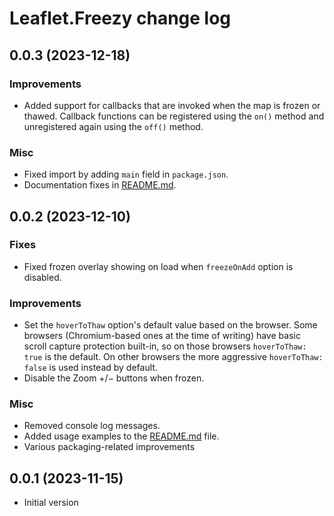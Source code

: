 # Leaflet.Freezy change log

## 0.0.3 (2023-12-18)

### Improvements
* Added support for callbacks that are invoked when the map is frozen or thawed.
  Callback functions can be registered using the `on()` method and unregistered again using the `off()` method.

### Misc
* Fixed import by adding `main` field in `package.json`.
* Documentation fixes in [README.md](README.md).

## 0.0.2 (2023-12-10)

### Fixes
* Fixed frozen overlay showing on load when `freezeOnAdd` option is disabled.

### Improvements
* Set the `hoverToThaw` option's default value based on the browser.
  Some browsers (Chromium-based ones at the time of writing) have basic scroll capture protection built-in, so on those browsers `hoverToThaw: true` is the default.
  On other browsers the more aggressive `hoverToThaw: false` is used instead by default.
* Disable the Zoom +/− buttons when frozen.

### Misc
* Removed console log messages.
* Added usage examples to the [README.md](README.md) file.
* Various packaging-related improvements

## 0.0.1 (2023-11-15)

* Initial version
